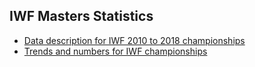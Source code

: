 ## IWF Masters Statistics

- [Data description for IWF 2010 to 2018 championships](https://huebner.github.io/quals.html)
- [Trends and numbers for IWF championships](https://huebner.github.io/qualspredict.html)

<br>
<br>
<br>




